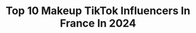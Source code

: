 ---
title: Top 10 Makeup TikTok Influencers In France In 2024
description: >-
  Find top makeup TikTok influencers in France in 2024. Most popular hashtags: #makeup #fyp #duo.
platform: TikTok
hits: 403
text_top: See the most popular TikTok accounts on inBeat.
text_bottom: Our platform has 403 TikTok influencers like this in France for you to collaborate.
profiles:
  - username: "enzo_tout_seul"
    fullname: >-
      Enzo
    bio: >-
      CEO of makeup❤️ il/elle
    location: "France"
    followers: 24400
    engagement: 2774
    commentsToLikes: 0.068006
    id: ck902s9qycrkl0j78ky91xl2q
    verified: false
    hashtags: "#fyp, #ogeefavorite"
  - username: "_chamaelloow_"
    fullname: >-
      Maëva V. Batista
    bio: >-
      Makeup, tests, Humouuuur J’ai 750,6k enfants ❤️ . Mon interview ⬇️
    location: "France"
    followers: 753700
    engagement: 2156
    commentsToLikes: 0.013124
    id: ck9c6x9r2rgx40j78mhed23wx
    verified: false
    hashtags: "#duo, #humour"
  - username: "alexialiot"
    fullname: >-
      Alexia Liot
    bio: >-
      Insta: alexialiot 📷 Soon 50k 🥰 21 ans 😊 💄makeup addict 💄
    location: "France"
    followers: 51200
    engagement: 1645
    commentsToLikes: 0.059559
    id: ck9fj3uoodxpq0j78yifakk1a
    verified: false
    hashtags: "#dangerous, #zoomgrosplan, #duo"
  - username: "cindy.loridan.mua"
    fullname: >-
      Cindy Loridan MUA
    bio: >-
      Makeup artiste RhôneAlpes Albertville Insta↗️ Bientôt Makeuplive/questions soon
    location: "France"
    followers: 52100
    engagement: 1454
    commentsToLikes: 0.082103
    id: ckbf3xds8rz060j230r9dxct3
    verified: false
    hashtags: "#christmas, #cute, #facepainting, #aquamakeup"
  - username: "maybefromhell"
    fullname: >-
      Maybefromhell 🌙
    bio: >-
      23 They/Them 🏳️‍🌈 Angry shapeshifter Makeup artist/Actor🎬 Bakugo kinnie🔥
    location: "France"
    followers: 88400
    engagement: 2946
    commentsToLikes: 0.017111
    id: ck9er9znz0wgj0j787wcqrihp
    verified: false
    hashtags: "#bakusquad, #bnhacosplay, #himikotoga, #weeb"
  - username: "perrinebeautyaddict"
    fullname: >-
      Perrine BeautyAddict
    bio: >-
      Makeup artist 👄 💌 (pro) : perrinebeautyaddict@rushinfluence.fr YouTube 9556
    location: "France"
    followers: 266200
    engagement: 2292
    commentsToLikes: 0.020630
    id: ckbf8g6juz1he0j23xhu00aib
    verified: false
    hashtags: "#fyp, #giveaway, #pourtoi, #duo"
  - username: "hono_mua"
    fullname: >-
      HonoMakeup
    bio: >-
      •21y | french | Lille• - Makeup & horror addict - •@𝐡𝐨𝐧𝐨𝐦𝐚𝐤𝐞𝐮𝐩•
    location: "France"
    followers: 291500
    engagement: 2004
    commentsToLikes: 0.009818
    id: ck9r9udj4i6bu0j78lsimq01p
    verified: false
    hashtags: "#creepy, #paranormal, #history, #fyp"
  - username: "venusxgbc"
    fullname: >-
      𝔪𝔬𝔯𝔤𝔞𝔫𝔢🦇
    bio: >-
      ✨18 🔊teKno 🖤xxx•peep 👽strasbourg 🦇alt makeup, style and girl
    location: "France"
    followers: 7503
    engagement: 1894
    commentsToLikes: 0.025873
    id: ckb98a5rwrexu0j235rzimq48
    verified: false
    hashtags: "#lanadelrey, #eyeliner, #makeup, #liner"
  - username: "lauradi76"
    fullname: >-
      Loloo57
    bio: >-
      🔹 25 🎂 🔹57📍 🔹Humour.dance.makeup etc👌 💠 NEW 👻Snap👻: lauradii76
    location: "France"
    followers: 8575
    engagement: 1528
    commentsToLikes: 0.049143
    id: ckbewv9hngos80j23tg1fzrja
    verified: false
    hashtags: "#fun, #regardmannequin, #foryou, #pourtoi"
  - username: "meelissamakeup"
    fullname: >-
      Sissahh__
    bio: >-
      ✨Mélissa✨ Makeup artist 💄 Instagram : Mel.artistique
    location: "France"
    followers: 27200
    engagement: 2198
    commentsToLikes: 0.017719
    id: ckauxfitx2wl20j23ayoxqlb6
    verified: false
    hashtags: "#pourtoi, #foryou, #makeupartist, #fyp"
---